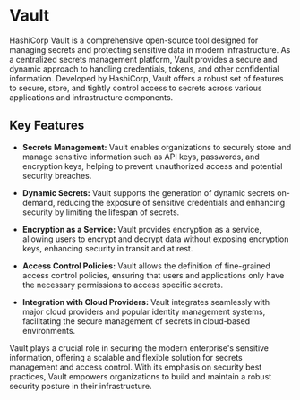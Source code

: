 # Vault

HashiCorp Vault is a comprehensive open-source tool designed for managing secrets and protecting sensitive data in modern infrastructure. As a centralized secrets management platform, Vault provides a secure and dynamic approach to handling credentials, tokens, and other confidential information. Developed by HashiCorp, Vault offers a robust set of features to secure, store, and tightly control access to secrets across various applications and infrastructure components.

## Key Features

- **Secrets Management:** Vault enables organizations to securely store and manage sensitive information such as API keys, passwords, and encryption keys, helping to prevent unauthorized access and potential security breaches.

- **Dynamic Secrets:** Vault supports the generation of dynamic secrets on-demand, reducing the exposure of sensitive credentials and enhancing security by limiting the lifespan of secrets.

- **Encryption as a Service:** Vault provides encryption as a service, allowing users to encrypt and decrypt data without exposing encryption keys, enhancing security in transit and at rest.

- **Access Control Policies:** Vault allows the definition of fine-grained access control policies, ensuring that users and applications only have the necessary permissions to access specific secrets.

- **Integration with Cloud Providers:** Vault integrates seamlessly with major cloud providers and popular identity management systems, facilitating the secure management of secrets in cloud-based environments.

Vault plays a crucial role in securing the modern enterprise's sensitive information, offering a scalable and flexible solution for secrets management and access control. With its emphasis on security best practices, Vault empowers organizations to build and maintain a robust security posture in their infrastructure.
